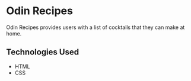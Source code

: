 # Odin Recipes
Odin Recipes provides users with a list of cocktails that they can
make at home. 

## Technologies Used
* HTML
* CSS
